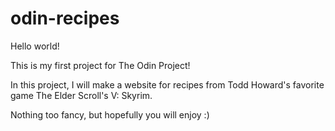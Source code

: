 # odin-recipes

Hello world!

This is my first project for The Odin Project!

In this project, I will make a website for recipes from Todd Howard's favorite game The Elder Scroll's V: Skyrim.

Nothing too fancy, but hopefully you will enjoy :)
